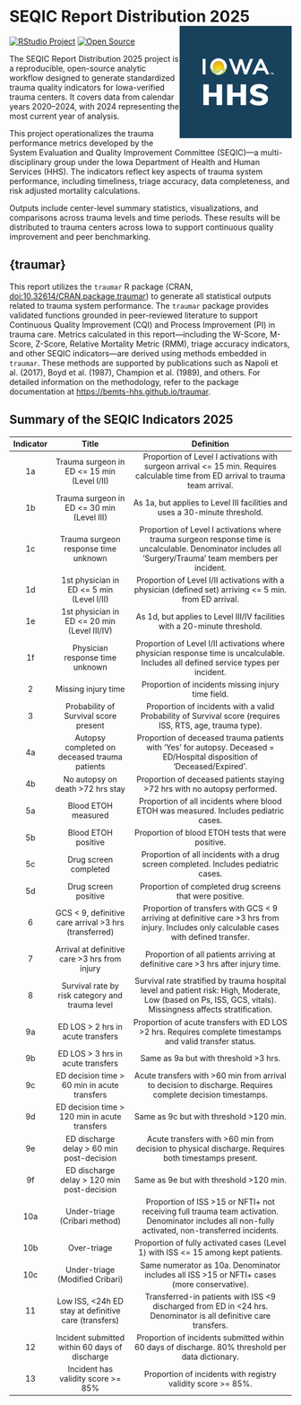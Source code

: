 
<!-- README.md is generated from README.Rmd. Please edit that file -->

# SEQIC Report Distribution 2025 <img src="man/figures/README/HHS PFP 4.png" align="right" width="200" alt="" />

<!-- badges: start -->

[![RStudio
Project](https://img.shields.io/badge/RStudio-Project-blue)](https://posit.co)
[![Open
Source](https://img.shields.io/badge/license-MIT-green.svg)](LICENSE)
<!-- badges: end -->

The SEQIC Report Distribution 2025 project is a reproducible,
open-source analytic workflow designed to generate standardized trauma
quality indicators for Iowa-verified trauma centers. It covers data from
calendar years 2020–2024, with 2024 representing the most current year
of analysis.

This project operationalizes the trauma performance metrics developed by
the System Evaluation and Quality Improvement Committee (SEQIC)—a
multi-disciplinary group under the Iowa Department of Health and Human
Services (HHS). The indicators reflect key aspects of trauma system
performance, including timeliness, triage accuracy, data completeness,
and risk adjusted mortality calculations.

Outputs include center-level summary statistics, visualizations, and
comparisons across trauma levels and time periods. These results will be
distributed to trauma centers across Iowa to support continuous quality
improvement and peer benchmarking.

## {traumar}

This report utilizes the `traumar` R package (CRAN,
[doi:10.32614/CRAN.package.traumar](https://doi.org/10.32614/CRAN.package.traumar))
to generate all statistical outputs related to trauma system
performance. The `traumar` package provides validated functions grounded
in peer-reviewed literature to support Continuous Quality Improvement
(CQI) and Process Improvement (PI) in trauma care. Metrics calculated in
this report—including the W-Score, M-Score, Z-Score, Relative Mortality
Metric (RMM), triage accuracy indicators, and other SEQIC indicators—are
derived using methods embedded in `traumar`. These methods are supported
by publications such as Napoli et al. (2017), Boyd et al. (1987),
Champion et al. (1989), and others. For detailed information on the
methodology, refer to the package documentation at
<https://bemts-hhs.github.io/traumar>.

## Summary of the SEQIC Indicators 2025

| Indicator | Title | Definition |
|:--:|:--:|:--:|
| 1a | Trauma surgeon in ED \<= 15 min (Level I/II) | Proportion of Level I activations with surgeon arrival \<= 15 min. Requires calculable time from ED arrival to trauma team arrival. |
| 1b | Trauma surgeon in ED \<= 30 min (Level III) | As 1a, but applies to Level III facilities and uses a 30-minute threshold. |
| 1c | Trauma surgeon response time unknown | Proportion of Level I activations where trauma surgeon response time is uncalculable. Denominator includes all ‘Surgery/Trauma’ team members per incident. |
| 1d | 1st physician in ED \<= 5 min (Level I/II) | Proportion of Level I/II activations with a physician (defined set) arriving \<= 5 min. from ED arrival. |
| 1e | 1st physician in ED \<= 20 min (Level III/IV) | As 1d, but applies to Level III/IV facilities with a 20-minute threshold. |
| 1f | Physician response time unknown | Proportion of Level I/II activations where physician response time is uncalculable. Includes all defined service types per incident. |
| 2 | Missing injury time | Proportion of incidents missing injury time field. |
| 3 | Probability of Survival score present | Proportion of incidents with a valid Probability of Survival score (requires ISS, RTS, age, trauma type). |
| 4a | Autopsy completed on deceased trauma patients | Proportion of deceased trauma patients with ‘Yes’ for autopsy. Deceased = ED/Hospital disposition of ‘Deceased/Expired’. |
| 4b | No autopsy on death \>72 hrs stay | Proportion of deceased patients staying \>72 hrs with no autopsy performed. |
| 5a | Blood ETOH measured | Proportion of all incidents where blood ETOH was measured. Includes pediatric cases. |
| 5b | Blood ETOH positive | Proportion of blood ETOH tests that were positive. |
| 5c | Drug screen completed | Proportion of all incidents with a drug screen completed. Includes pediatric cases. |
| 5d | Drug screen positive | Proportion of completed drug screens that were positive. |
| 6 | GCS \< 9, definitive care arrival \>3 hrs (transferred) | Proportion of transfers with GCS \< 9 arriving at definitive care \>3 hrs from injury. Includes only calculable cases with defined transfer. |
| 7 | Arrival at definitive care \>3 hrs from injury | Proportion of all patients arriving at definitive care \>3 hrs after injury time. |
| 8 | Survival rate by risk category and trauma level | Survival rate stratified by trauma hospital level and patient risk: High, Moderate, Low (based on Ps, ISS, GCS, vitals). Missingness affects stratification. |
| 9a | ED LOS \> 2 hrs in acute transfers | Proportion of acute transfers with ED LOS \>2 hrs. Requires complete timestamps and valid transfer status. |
| 9b | ED LOS \> 3 hrs in acute transfers | Same as 9a but with threshold \>3 hrs. |
| 9c | ED decision time \> 60 min in acute transfers | Acute transfers with \>60 min from arrival to decision to discharge. Requires complete decision timestamps. |
| 9d | ED decision time \> 120 min in acute transfers | Same as 9c but with threshold \>120 min. |
| 9e | ED discharge delay \> 60 min post-decision | Acute transfers with \>60 min from decision to physical discharge. Requires both timestamps present. |
| 9f | ED discharge delay \> 120 min post-decision | Same as 9e but with threshold \>120 min. |
| 10a | Under-triage (Cribari method) | Proportion of ISS \>15 or NFTI+ not receiving full trauma team activation. Denominator includes all non-fully activated, non-transferred incidents. |
| 10b | Over-triage | Proportion of fully activated cases (Level 1) with ISS \<= 15 among kept patients. |
| 10c | Under-triage (Modified Cribari) | Same numerator as 10a. Denominator includes all ISS \>15 or NFTI+ cases (more conservative). |
| 11 | Low ISS, \<24h ED stay at definitive care (transfers) | Transferred-in patients with ISS \<9 discharged from ED in \<24 hrs. Denominator is all definitive care transfers. |
| 12 | Incident submitted within 60 days of discharge | Proportion of incidents submitted within 60 days of discharge. 80% threshold per data dictionary. |
| 13 | Incident has validity score \>= 85% | Proportion of incidents with registry validity score \>= 85%. |
